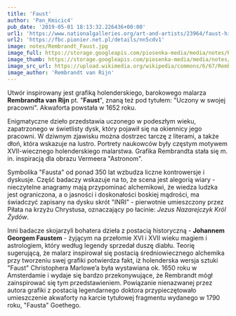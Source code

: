 ```yaml
---
title: 'Faust'
author: 'Pan_Kmicic4'
pub_date: '2019-05-01 18:13:32.226436+00:00'
url1: 'https://www.nationalgalleries.org/art-and-artists/23964/faust-his-study'
url2: 'https://fbc.pionier.net.pl/details/nn5cdv1'
image: notes/Rembrandt_Faust.jpg
image_full: https://storage.googleapis.com/piosenka-media/media/notes/Rembrandt_Faust.jpg
image_thumb: https://storage.googleapis.com/piosenka-media/media/notes/Rembrandt_Faust.jpg.0x300_q85_upscale.jpg
image_src_url: https://upload.wikimedia.org/wikipedia/commons/6/67/Rembrandt%2C_Faust.jpg
image_author: 'Rembrandt van Rijn'
---
```


Utwór inspirowany jest grafiką holenderskiego, barokowego malarza **Rembrandta van Rĳn** pt. "**Faust**", znaną też pod tytułem: "Uczony w swojej pracowni". Akwaforta powstała w 1652 roku.

Enigmatyczne dzieło przedstawia uczonego w podeszłym wieku, zapatrzonego w świetlisty dysk, który pojawił się na okiennicy jego pracowni. W dziwnym zjawisku można dostrzec tarczę z literami, a także dłoń, która wskazuje na lustro. Portrety naukowców były częstym motywem XVII\-wiecznego holenderskiego malarstwa. Grafika Rembrandta stała się m. in. inspiracją dla obrazu Vermeera "Astronom".

Symbolika "Fausta" od ponad 350 lat wzbudza liczne kontrowersje i dyskusje. Część badaczy wskazuje na to, że scena jest alegorią wiary \- nieczytelne anagramy mają  przypominać alchemikowi, że wiedza ludzka jest ograniczona, a o jasności i doskonałości boskiej mądrości, ma świadczyć zapisany na dysku skrót "INRI" \- pierwotnie umieszczony przez Piłata na krzyżu Chrystusa, oznaczający po łacinie: _Jezus Nazarejczyk Król Żydów_. 

Inni badacze skojarzyli bohatera dzieła z postacią historyczną \- 
**Johannem Georgem Faustem** \- żyjącym na przełomie XVI i XVII wieku magiem i astrologiem, który według legendy sprzedał duszę diabłu. Teorię sugerującą, że malarz inspirował się postacią średniowiecznego alchemika przy tworzeniu swej grafiki potwierdza fakt, iż holenderska wersja sztuki "Faust" Christophera Marlowe’a była wystawiana ok. 1650 roku w Amsterdamie i wydaje się bardzo przekonywujące, że Rembrandt mógł zainspirować się tym przedstawieniem. Powiązanie nienazwanej przez autora grafiki z postacią legendarnego doktora przypieczętowało umieszczenie akwaforty na karcie tytułowej fragmentu wydanego w 1790 roku, "Fausta" Goethego.